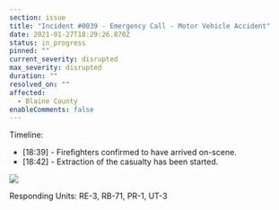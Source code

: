```yaml
---
section: issue
title: "Incident #0039 - Emergency Call - Motor Vehicle Accident"
date: 2021-01-27T18:29:26.870Z
status: in_progress
pinned: ""
current_severity: disrupted
max_severity: disrupted
duration: ""
resolved_on: ""
affected:
  - Blaine County
enableComments: false
---
```

Timeline:

* \[18:39] - Firefighters confirmed to have arrived on-scene.
* \[18:42] - Extraction of the casualty has been started.

![](https://i.imgur.com/7QCeo9u.png)

Responding Units: RE-3, RB-71, PR-1, UT-3
